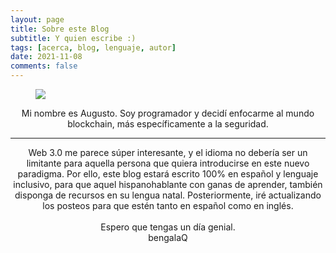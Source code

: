 ```yaml
---
layout: page
title: Sobre este Blog
subtitle: Y quien escribe :)
tags: [acerca, blog, lenguaje, autor]
date: 2021-11-08
comments: false
---
```

<figure>
	<img src="../{{site.io}}" class="img-circle zoombtn animated fadeIn">
</figure>
<center>Mi nombre es Augusto. Soy programador y decidí enfocarme al mundo blockchain, más específicamente a la seguridad.</center>
<hr/>
<center>Web 3.0 me parece súper interesante, y el idioma no debería ser un limitante para aquella persona que quiera introducirse en este nuevo paradigma. Por ello, este blog estará escrito 100% en español y lenguaje inclusivo, para que aquel hispanohablante con ganas de aprender, también disponga de recursos en su lengua natal. Posteriormente, iré actualizando los posteos para que estén tanto en español como en inglés.</center>
<br>
<center>Espero que tengas un día genial.</center>
<center>bengalaQ</center>

<!-- ## Features
* Minimal, you can focus on your content
* Responsive
* Disqus integration
* Syntax highlighting
* Optional post image
* Social icons
* Page for sharing projects
* Optional background image
* Simple navigation menu
* MathJax support

## Preview

{% capture images %}
    https://cloud.githubusercontent.com/assets/754514/14509720/61c61058-01d6-11e6-93ab-0918515ecd56.png
    https://cloud.githubusercontent.com/assets/754514/14509716/61ac6c8e-01d6-11e6-879f-8308883de790.png
{% endcapture %}
{% include gallery images=images caption="Screenshots of Moon Theme" cols=2 %}

See a [live version of Moon](http://taylantatli.github.io/Moon) hosted on GitHub.

## Getting Started

To learn how to install and use this theme check out the [Setup Guide](http://taylantatli.me/Moon/moon-theme/) for more information.
      
[Install Moon](https://github.com/TaylanTatli/Moon){: .btn} -->
